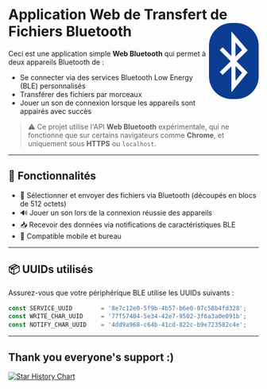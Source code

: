 # Application Web de Transfert de Fichiers Bluetooth <img src="./public/favicon-32x32.png" align="right" width="100">

Ceci est une application simple **Web Bluetooth** qui permet à deux appareils Bluetooth de :

- Se connecter via des services Bluetooth Low Energy (BLE) personnalisés  
- Transférer des fichiers par morceaux  
- Jouer un son de connexion lorsque les appareils sont appairés avec succès

> ⚠️ Ce projet utilise l'API **Web Bluetooth** expérimentale, qui ne fonctionne que sur certains navigateurs comme **Chrome**, et uniquement sous **HTTPS** ou `localhost`.

---

## 🔧 Fonctionnalités

- 📂 Sélectionner et envoyer des fichiers via Bluetooth (découpés en blocs de 512 octets)  
- 🔊 Jouer un son lors de la connexion réussie des appareils  
- 📥 Recevoir des données via notifications de caractéristiques BLE  
- 📱 Compatible mobile et bureau

---

## 📦 UUIDs utilisés

Assurez-vous que votre périphérique BLE utilise les UUIDs suivants :

```js
const SERVICE_UUID        = '8e7c12e0-5f9b-4b57-b6e0-07c58b4fd328';
const WRITE_CHAR_UUID     = '77f57404-5e34-42e7-9502-3f6a3a0e091b';
const NOTIFY_CHAR_UUID    = '4dd9a968-c64b-41cd-822c-b9e723582c4e';
```

---

## Thank you everyone's support :) 
[![Star History Chart](https://api.star-history.com/svg?repos=erikraft/Bluetooth-Center&type=Date)](https://star-history.com/#erikraft/Bluetooth-Center&Date)

